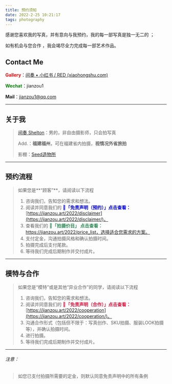 ```yaml
---
title: 预约须知
date: 2022-2-25 10:21:17
tags: photography
---
```


感谢您喜欢我的写真，并有意向与我预约，我的每一部写真是独一无二的 ；

如有机会与您合作 ，我会竭尽全力完成每一部艺术作品。

## Contact Me

<font color="red">**Gallery**</font>：[间奏 • 小红书 / RED (xiaohongshu.com)](https://www.xiaohongshu.com/user/profile/5cde55980000000010029557?xhsshare=CopyLink&appuid=5cde55980000000010029557&apptime=1647576045)

<font color="green">**Wechat**</font>：jianzou1

**Mail**：jianzou1@qq.com

------



## 关于我

> [间奏 Shelton](https://jianzou.art/about/)：男的，非自由摄影师，只会拍写真
>
> Add.：**福建福州**，可在福建省内拍摄，**视情况外省旅拍**
>
> 影棚：[Seed造物所](https://j.map.baidu.com/71/QMLc)
>

------



## 预约流程

> 如果您是**“顾客”**，请阅读以下流程
>
> 1. 咨询我们，告知您的需求和想法。
>2. 阅读并同意我们的 <font color="lightpurple">**📄「免责声明（预约）」点击查看：**</font>[https://jianzou.art/2022/disclaimer](https://jianzou.art/2022/disclaimer/)。
> 3. 查看我们的 <font color="seagreen">**🧾「拍摄价目」 点击查看：**</font>https://jianzou.art/2022/price_list，选择适合您需求的方案。
>4. 支付定金，沟通拍摄风格和确认拍摄时间。
> 5. 拍摄完成后支付尾款。
>6. 等待我们完成后期制作并交付成片。

------



## 模特与合作

> 如果您是“模特”或是其他“异业合作”的同学，请阅读以下流程
>
> 1. 咨询我们，告知您的需求和想法。
>2. 阅读并同意我们的 <font color="crimson">**📃「免责声明（合作）」点击查看：**</font>[https://jianzou.art/2022/cooperation](https://jianzou.art/2022/cooperation/)。
> 3. 沟通合作形式（包括但不限于：写真创作、SKU拍摄、服装LOOK拍摄等），并确认拍摄时间。
>4. 进行拍摄。
> 5. 等待我们完成后期制作并交付成片。

------



###### 注意：

> 如您已支付拍摄所需要的定金，则默认同意免责声明中的所有条例
